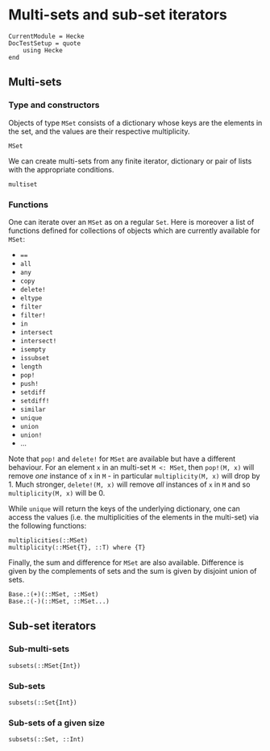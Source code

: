# Multi-sets and sub-set iterators

```@meta
CurrentModule = Hecke
DocTestSetup = quote
    using Hecke
end
```

## Multi-sets

### Type and constructors

Objects of type `MSet` consists of a dictionary whose keys are the elements in
the set, and the values are their respective multiplicity.

```@docs
MSet
```

We can create multi-sets from any finite iterator, dictionary or pair of lists
with the appropriate conditions.

```@docs
multiset
```

### Functions

One can iterate over an `MSet` as on a regular `Set`. Here is moreover a list
of functions defined for collections of objects which are currently available
for `MSet`:

* `==`
* `all`
* `any`
* `copy`
* `delete!`
* `eltype`
* `filter`
* `filter!`
* `in`
* `intersect`
* `intersect!`
* `isempty`
* `issubset`
* `length`
* `pop!`
* `push!`
* `setdiff`
* `setdiff!`
* `similar`
* `unique`
* `union`
* `union!`
* ...

Note that `pop!` and `delete!` for `MSet` are available but have a different behaviour.
For an element `x` in an multi-set `M <: MSet`, then `pop!(M, x)` will remove
*one* instance of `x` in `M` - in particular `multiplicity(M, x)` will drop by
$1$. Much stronger, `delete!(M, x)` will remove *all* instances of `x` in `M` and
so `multiplicity(M, x)` will be $0$.

While `unique` will return the keys of the underlying dictionary, one can access
the values (i.e. the multiplicities of the elements in the multi-set) via the
following functions:

```@docs
multiplicities(::MSet)
multiplicity(::MSet{T}, ::T) where {T}
```

Finally, the sum and difference for `MSet` are also available. Difference is
given by the complements of sets and the sum is given by disjoint union of sets.

```@docs
Base.:(+)(::MSet, ::MSet)
Base.:(-)(::MSet, ::MSet...)
```

## Sub-set iterators

### Sub-multi-sets

```@docs
subsets(::MSet{Int})
```

### Sub-sets

```@docs
subsets(::Set{Int})
```

### Sub-sets of a given size

```@docs
subsets(::Set, ::Int)
```

